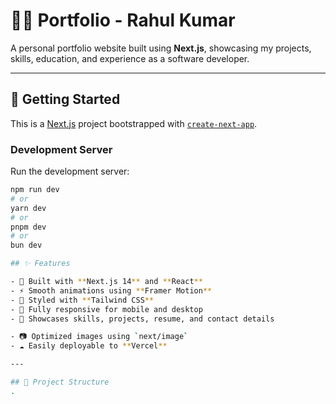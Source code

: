 # 👨‍💻 Portfolio - Rahul Kumar

A personal portfolio website built using **Next.js**, showcasing my projects, skills, education, and experience as a software developer.

---

## 🚀 Getting Started

This is a [Next.js](https://nextjs.org) project bootstrapped with [`create-next-app`](https://github.com/vercel/next.js/tree/canary/packages/create-next-app).

### Development Server

Run the development server:

```bash
npm run dev
# or
yarn dev
# or
pnpm dev
# or
bun dev

## ✨ Features

- 🚀 Built with **Next.js 14** and **React**
- ⚡ Smooth animations using **Framer Motion**
- 🎨 Styled with **Tailwind CSS**
- 📱 Fully responsive for mobile and desktop
- 🧠 Showcases skills, projects, resume, and contact details

- 📷 Optimized images using `next/image`
- ☁️ Easily deployable to **Vercel**

---

## 📁 Project Structure
.

